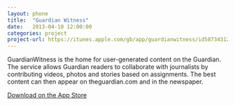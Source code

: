 ```yaml
---
layout: phone
title:  "Guardian Witness"
date:   2013-04-10 12:00:00
categories: project
project-url: https://itunes.apple.com/gb/app/guardianwitness/id587343125?ls=1&mt=8
---
```


GuardianWitness is the home for user-generated content on the Guardian. The service allows Guardian readers to collaborate with journalists by contributing videos, photos and stories based on assignments. The best content can then appear on theguardian.com and in the newspaper.

[Download on the App Store](https://itunes.apple.com/gb/app/guardianwitness/id587343125?ls=1&mt=8)
